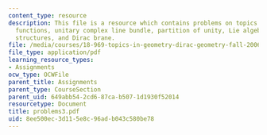 ```yaml
---
content_type: resource
description: This file is a resource which contains problems on topics like transition
  functions, unitary complex line bundle, partition of unity, Lie algebroid, Poisson
  structures, and Dirac brane.
file: /media/courses/18-969-topics-in-geometry-dirac-geometry-fall-2006/8ee500ec3d115e8c96adb043c580be78_problems3.pdf
file_type: application/pdf
learning_resource_types:
- Assignments
ocw_type: OCWFile
parent_title: Assignments
parent_type: CourseSection
parent_uid: 649abb54-2cd6-87ca-b507-1d1930f52014
resourcetype: Document
title: problems3.pdf
uid: 8ee500ec-3d11-5e8c-96ad-b043c580be78
---
```

